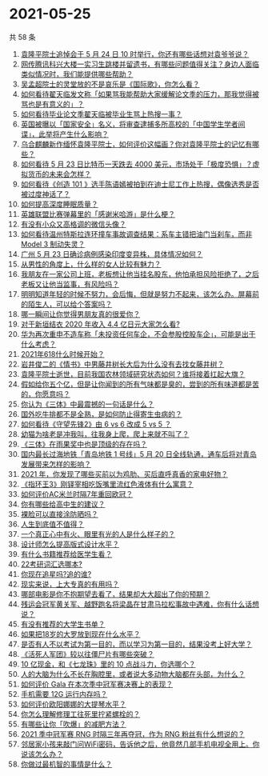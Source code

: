 # 2021-05-25

共 58 条

<!-- BEGIN -->
<!-- 最后更新时间 Tue May 25 2021 05:02:10 GMT+0800 (China Standard Time) -->

1. [袁隆平院士追悼会于 5 月 24 日 10
   时举行，你还有哪些话想对袁爷爷说？](https://www.zhihu.com/question/461057842)
2. [网传腾讯科兴大楼一实习生跳楼并留遗书，有哪些问题值得关注？身边人面临类似情况时，我们能提供哪些帮助？](https://www.zhihu.com/question/460897836)
3. [吴孟超院士的灵堂放的不是哀乐是《国际歌》，你怎么看？](https://www.zhihu.com/question/461144113)
4. [如何看待翟天临发文称「如果骂我能帮助大家缓解论文季的压力，那我觉得被骂也是有意义的」？](https://www.zhihu.com/question/461072666)
5. [如何看待毕业论文季翟天临被毕业生骂上热搜一事？](https://www.zhihu.com/question/326331691)
6. [英国被曝以「国家安全」名义，将审查逮捕多所高校的「中国学生学者间谍」，此举将产生什么影响？](https://www.zhihu.com/question/461115877)
7. [乌合麒麟新作缅怀袁隆平院士，如何评价这幅画？你对袁隆平院士的记忆有哪些？](https://www.zhihu.com/question/460974262)
8. [如何看待 5 月 23 日比特币一天跌去 4000
   美元，市场处于「极度恐惧」？虚拟货币的未来会怎样？](https://www.zhihu.com/question/461095932)
9. [如何看待《创造 101
   》选手陈语嫣被拍到在迪士尼工作上热搜，偶像选秀是否被过度神话了？](https://www.zhihu.com/question/461102674)
10. [如何提高深度睡眠质量？](https://www.zhihu.com/question/21367788)
11. [英雄联盟比赛弹幕里的「感谢米哈游」是什么梗？](https://www.zhihu.com/question/459465233)
12. [有没有小众又高格调的微信头像？](https://www.zhihu.com/question/412524633)
13. [如何看待温州特斯拉连环撞车事故调查结果：系车主错把油门当刹车，而非 Model 3
    制动失灵？](https://www.zhihu.com/question/460994177)
14. [广州 5 月 23 日确诊病例感染印度变异株，具体情况如何？](https://www.zhihu.com/question/461097419)
15. [从男性的角度上，什么样的女人比较有魅力？](https://www.zhihu.com/question/26121881)
16. [我朋友在一家公司上班，老板想让他当挂名股东，他怕承担风险拒绝了，之后老板又让他当监事，有风险吗？](https://www.zhihu.com/question/362109964)
17. [明明知道年轻的时候不努力，会后悔，但就是努力不起来，该怎么办。屏幕前的陌生人，可以给个答案吗？](https://www.zhihu.com/question/460760077)
18. [哪一瞬间让你觉得男朋友真的很爱你？](https://www.zhihu.com/question/356450688)
19. [对于新垣结衣 2020 年收入 4.4 亿日元大家怎么看?](https://www.zhihu.com/question/460388125)
20. [华为再次重申不造车称「未投资任何车企，不会参股控股车企」，可能是出于什么考虑？](https://www.zhihu.com/question/461125573)
21. [2021年618什么时候开始？](https://www.zhihu.com/question/459767961)
22. [岩井俊二的《情书》中男藤井树长大后为什么没有去找女藤井树？](https://www.zhihu.com/question/299839767)
23. [袁隆平院士逝世，目前我国农林领域研究状态如何？谁将接着扛起大旗？](https://www.zhihu.com/question/460815298)
24. [假如给你五个亿，但是让你闻到的所有气味都是臭的，尝到的所有味道都是苦的，你愿意吗？](https://www.zhihu.com/question/455732442)
25. [你认为《三体》中最震撼的一句话是什么？](https://www.zhihu.com/question/385420567)
26. [国外吃牛排都不是全熟，是如何防止得寄生虫病的？](https://www.zhihu.com/question/31209119)
27. [如何看待《守望先锋2》由 6 vs 6 改成 5 vs 5 ？](https://www.zhihu.com/question/460587592)
28. [幼猫为啥老是冲我叫，往我身上爬，爬上来就不叫了？](https://www.zhihu.com/question/460081963)
29. [《三体》在雨果奖中也是顶级的存在吗？](https://www.zhihu.com/question/375868993)
30. [国内最长过海地铁「青岛地铁 1 号线」5 月 20
    日全线轨通，通车后将对青岛发展带来怎样的影响？](https://www.zhihu.com/question/460610229)
31. [2021 年，你发现了哪些买前以为鸡肋、买后直呼真香的家电好物？](https://www.zhihu.com/question/439261537)
32. [《指环王3》刚铎宰相吃饭嘴里流红色液体有什么寓意？](https://www.zhihu.com/question/353633870)
33. [如何评价AC米兰时隔7年重回欧冠？](https://www.zhihu.com/question/461084243)
34. [你有哪些给高中生的建议？](https://www.zhihu.com/question/34684896)
35. [裸脸可以直接涂防晒吗？](https://www.zhihu.com/question/310586987)
36. [人生到底值不值得？](https://www.zhihu.com/question/307311764)
37. [一个真正心中有火、眼里有光的人是什么样子的？](https://www.zhihu.com/question/424454066)
38. [设计师怎么提高版式设计水平？](https://www.zhihu.com/question/32096068)
39. [有什么书籍推荐给医学生看？](https://www.zhihu.com/question/24346913)
40. [22考研词汇选哪本?](https://www.zhihu.com/question/440153505)
41. [你现在追星吗?追的谁?](https://www.zhihu.com/question/453024585)
42. [现实来说，上大专真的有用吗？](https://www.zhihu.com/question/457474857)
43. [哪部电影是你不抱期望去看了，结果却大大超出了你的预期？](https://www.zhihu.com/question/459734628)
44. [残运会冠军黄关军、越野跑名将梁晶在甘肃马拉松事故中遇难，你有什么话想说？](https://www.zhihu.com/question/460968811)
45. [有没有推荐的大学生书单？](https://www.zhihu.com/question/379721912)
46. [如果把18岁的大罗放到现在什么水平？](https://www.zhihu.com/question/460741575)
47. [是否有人不以考试为第一目的，而以学习为第一目的，结果没考上好大学？](https://www.zhihu.com/question/460572682)
48. [《活死人军团》较以往僵尸片有哪些突破？](https://www.zhihu.com/question/460636816)
49. [10 亿现金，和《七龙珠》里的 10 点战斗力，你选哪个？](https://www.zhihu.com/question/460173231)
50. [人的大脑为什么不长在胸腔里，或者说大多动物大脑都在头部，为什么？](https://www.zhihu.com/question/431761419)
51. [如何评价 Gala 在本次季中冠军赛决赛上的表现？](https://www.zhihu.com/question/461058033)
52. [手机需要 12G 运行内存吗？](https://www.zhihu.com/question/375186677)
53. [如何评价欧阳娜娜的大提琴水平？](https://www.zhihu.com/question/24905791)
54. [你怎么理解修理工往死里拧紧螺栓的？](https://www.zhihu.com/question/330337597)
55. [有哪些让你「吹爆」的减肥方法？](https://www.zhihu.com/question/345589253)
56. [2021 季中冠军赛 RNG 时隔三年再夺冠，作为 RNG
    粉丝有什么想说的？](https://www.zhihu.com/question/461077796)
57. [邻居家小孩来敲门问WiFi密码，告诉他之后，他竟然几部手机电视全用上。你说该怎么办？](https://www.zhihu.com/question/331281360)
58. [你做过最机智的事情是什么？](https://www.zhihu.com/question/21850038)

<!-- END -->
